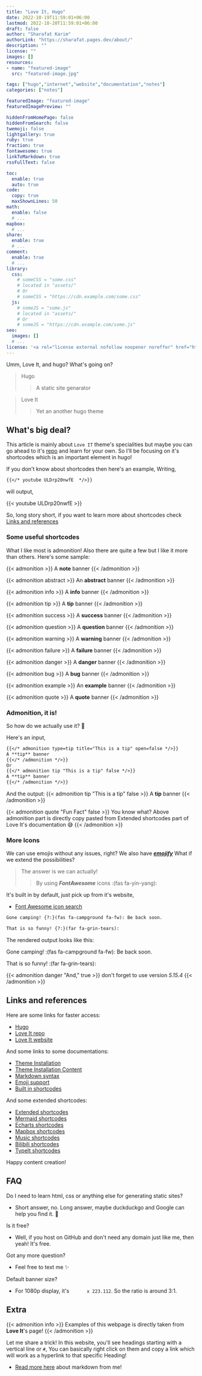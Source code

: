 ```yaml
---
title: "Love It, Hugo"
date: 2022-10-19T11:59:01+06:00
lastmod: 2022-10-20T11:59:01+06:00
draft: false
author: "Sharafat Karim"
authorLink: "https://sharafat.pages.dev/about/"
description: ""
license: ""
images: []
resources:
- name: "featured-image"
  src: "featured-image.jpg"

tags: ["hugo","internet","website","documentation","notes"]
categories: ["notes"]

featuredImage: "featured-image"
featuredImagePreview: ""

hiddenFromHomePage: false
hiddenFromSearch: false
twemoji: false
lightgallery: true
ruby: true
fraction: true
fontawesome: true
linkToMarkdown: true
rssFullText: false

toc:
  enable: true
  auto: true
code:
  copy: true
  maxShownLines: 50
math:
  enable: false
  # ...
mapbox:
  # ...
share:
  enable: true
  # ...
comment:
  enable: true
  # ...
library:
  css:
    # someCSS = "some.css"
    # located in "assets/"
    # Or
    # someCSS = "https://cdn.example.com/some.css"
  js:
    # someJS = "some.js"
    # located in "assets/"
    # Or
    # someJS = "https://cdn.example.com/some.js"
seo:
  images: []
  # ...
license: '<a rel="license external nofollow noopener noreffer" href="https://creativecommons.org/licenses/by-nc/4.0/" target="_blank">CC BY-NC 4.0</a>'
---
```


Umm, Love It, and hugo? What's going on?

> Hugo
>> A static site genarator

> Love It
>> Yet an another hugo theme

## What's big deal?

This article is mainly about `Love IT` theme's specialities but maybe you can go ahead to it's [repo](https://github.com/dillonzq/LoveIt) and learn for your own. So I'll be focusing on it's shortcodes which is an important element in hugo!

If you don't know about shortcodes then here's an example,
Writing,

```markdown
{{</* youtube ULDrp20nwfE  */>}}
```

will output,

{{< youtube ULDrp20nwfE  >}}

So, long story short, if you want to learn more about shortcodes check [Links and references](#links-and-references)

### Some useful shortcodes
What I like most is admonition! Also there are quite a few but I like it more than others. Here's some sample:

{{< admonition >}}
A **note** banner
{{< /admonition >}}

{{< admonition abstract >}}
An **abstract** banner
{{< /admonition >}}

{{< admonition info >}}
A **info** banner
{{< /admonition >}}

{{< admonition tip >}}
A **tip** banner
{{< /admonition >}}

{{< admonition success >}}
A **success** banner
{{< /admonition >}}

{{< admonition question >}}
A **question** banner
{{< /admonition >}}

{{< admonition warning >}}
A **warning** banner
{{< /admonition >}}

{{< admonition failure >}}
A **failure** banner
{{< /admonition >}}

{{< admonition danger >}}
A **danger** banner
{{< /admonition >}}

{{< admonition bug >}}
A **bug** banner
{{< /admonition >}}

{{< admonition example >}}
An **example** banner
{{< /admonition >}}

{{< admonition quote >}}
A **quote** banner
{{< /admonition >}}

### Admonition, it is!
So how do we actually use it? 🧐

Here's an input,
```markdown
{{</* admonition type=tip title="This is a tip" open=false */>}}
A **tip** banner
{{</* /admonition */>}}
Or
{{</* admonition tip "This is a tip" false */>}}
A **tip** banner
{{</* /admonition */>}}
```
And the output:
{{< admonition tip "This is a tip" false >}}
A **tip** banner
{{< /admonition >}}

{{< admonition quote "Fun Fact" false >}}
You know what? Above admonition part is directly copy pasted from Extended shortcodes part of Love It's documentation 😅
{{< /admonition >}}

### More Icons
We can use emojis without any issues, right? We also have [***emojify***](https://hugoloveit.com/emoji-support/) What if we extend the possibilities?

> The answer is we can actually!
>> By using ***FontAwesome*** icons :(fas fa-yin-yang):

It's built in by default, just pick up from it's website,
- [Font Awesome icon search](https://fontawesome.com/v5/search) 

```markdown
Gone camping! {?:}(fas fa-campground fa-fw): Be back soon.

That is so funny! {?:}(far fa-grin-tears):
```

The rendered output looks like this:

Gone camping! :(fas fa-campground fa-fw): Be back soon.

That is so funny! :(far fa-grin-tears):


{{< admonition danger "And," true >}}
don't forget to use version *5.15.4* 
{{< /admonition >}}

## Links and references

Here are some links for faster access:
- [Hugo](https://gohugo.io/)
- [Love It repo](https://github.com/dillonzq/LoveIt)
- [Love It website](https://hugoloveit.com/)

And some links to some documentations:
- [Theme Installation](https://hugoloveit.com/theme-documentation-basics/)
- [Theme Installation Content](https://hugoloveit.com/theme-documentation-content/)
- [Markdown syntax](https://hugoloveit.com/basic-markdown-syntax/)
- [Emoji support](https://hugoloveit.com/emoji-support/)
- [Built in shortcodes](https://hugoloveit.com/theme-documentation-built-in-shortcodes/)

And some extended shortcodes:
- [Extended shortcodes](https://hugoloveit.com/theme-documentation-extended-shortcodes/)
- [Mermaid shortcodes](https://hugoloveit.com/theme-documentation-mermaid-shortcode/)
- [Echarts shortcodes](https://hugoloveit.com/theme-documentation-echarts-shortcode/)
- [Mapbox shortcodes](https://hugoloveit.com/theme-documentation-mapbox-shortcode/)
- [Music shortcodes](https://hugoloveit.com/theme-documentation-music-shortcode/)
- [Bilibili shortcodes](https://hugoloveit.com/theme-documentation-bilibili-shortcode/)
- [TypeIt shortcodes](https://hugoloveit.com/theme-documentation-typeit-shortcode/)

Happy content creation!

## FAQ

Do I need to learn html, css or anything else for generating static sites?
- Short answer, no. Long answer, maybe duckduckgo and Google can help you find it. 🎯

Is it free?
- Well, if you host on GitHub and don't need any domain just like me, then yeah! It's free.

Got any more question?
- Feel free to text me ✨

Default banner size?
- For 1080p display, it's `      x 223.112`. So the ratio is around 3:1.

## Extra

{{< admonition info >}}
Examples of this webpage is directly taken from **Love It**'s page!
{{< /admonition >}}

Let me share a trick! In this website, you'll see headings starting with a vertical line or `#`, You can basically right click on them and copy a link which will work as a hyperlink to that specific Heading!

- [Read more here](/markdown) about markdown from me!
